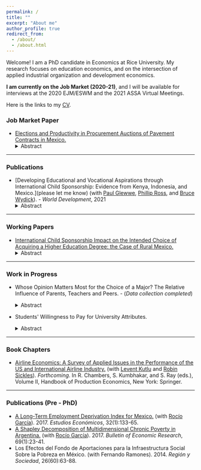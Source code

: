 ```yaml
---
permalink: /
title: ""
excerpt: "About me"
author_profile: true
redirect_from: 
  - /about/
  - /about.html
---
```


Welcome! I am a PhD candidate in Economics at Rice University. My research focuses on education economics, and on the intersection of applied industrial organization and development economics.

**I am currently on the Job Market (2020-21)**, and I will be available for interviews at the 2020 EJM/ESWM and the 2021 ASSA Virtual Meetings.

Here is the links to my [CV](http://danstad.github.io/files/CV_DP_Academic.pdf).


### Job Market Paper
* [Elections and Productivity in Procurement Auctions of Pavement Contracts in Mexico.](http://danstad.github.io/files/JMP_Daniel_Prudencio.pdf) 
  <details> <summary>Abstract</summary> When allocating contracts, governments decide between exercising hiring discretion or allowing a higher level of competition without firm selection. Ex-ante, it is not clear which allocation mechanism will lead to better outcomes. The trade-off depends in part on the government’s ability to select the best firms when restricting competition and on the probability that this practice will lead to corruption. In this paper, I study the allocation of street pavement contracts in Mexico and combine auction methods with an analysis of the firms' productivity to test whether local governments select the most cost-efficient firms when restricting competition. Furthermore, I study the firms' behavior under different auction formats. I find that firms selected to settings with less competition are more experienced and have lower costs in complex pavement projects, but have higher costs in simple ones. When comparing auction formats, firms are more aggressive under auctions by invitation than in public auctions in complex projects, but bid similarly under both auction formats in simple projects. Contrary to the current practice, the results suggest that the government would benefit from opening up simple projects to public auctions. The use of auctions by invitation for complex projects seems warranted, but mixed results on the influence of political factors raise concerns of misuse of a greater hiring discretion on the part of the government. </details>

*** 

### Publications

* [Developing Educational and Vocational Aspirations through International Child Sponsorship: Evidence from Kenya, Indonesia, and Mexico.](please let me know) (with [Paul Glewwe](https://www.apec.umn.edu/people/paul-glewwe), [Phillip Ross](https://sites.google.com/site/philliphross/), and [Bruce Wydick](https://sites.google.com/a/usfca.edu/wydick/home)). - _World Development_, 2021  
  <details> <summary>Abstract</summary> The role of aspirations in facilitating movement out of poverty is a subject of increasing research in development economics. Previous work finds positive impacts from international child sponsorship on educational attainment, employment, and adult income. This paper seeks to ascertain whether the impacts of child sponsorship on educational outcomes may occur through elevated aspirations among sponsored children. Using an age-eligibility rule applied during program rollout to identify causal effects, we study whether international child sponsorship increases educational and vocational aspirations among a sample of 2,022 children in Kenya, Indonesia, and Mexico. While effects are heterogeneous, and strongest in Kenya, we find that, averaging over the three countries, sponsorship increased indices of self-esteem (0.25), optimism (0.26), aspirations (0.29) standard deviations respectively, and expected years of completed education (0.43 years). We find that sponsorship increases actual grade completion by 0.56 among children at the time of the survey, and mediation analysis suggests that the impact of sponsorship on aspirations is likely to mediate higher levels of grade completion. Our results contribute to a growing body of evidence indicating that the positive impacts of child sponsorship stem partly through elevating aspirations. More generally, our research contributes to a larger literature suggesting that the alleviation of internal constraints among the poor is a strong complement to addressing their external constraints. </details>

*** 

### Working Papers



 * [International Child Sponsorship Impact on the Intended Choice of Acquiring a Higher Education Degree: the Case of Rural Mexico.](http://danstad.github.io/files/WP_aspirations2_DP.pdf) 
    <details> <summary>Abstract</summary> This paper studies the impact of a child sponsorship program on the aspiration to acquire a higher education degree, among a sample of rural children in the states of Oaxaca and Chiapas in the south of Mexico. To account for the program's selection of sponsored children, I estimate a binary Roy type model with unobservables generated by a one-factor structure. I further account for the children's income beliefs by directly eliciting their subjective expected returns to schooling. I find that the average treatment effect on the treated is positive and consistent with previous studies of the sponsorship program, although it is not statistically significant. Estimates of the marginal treatment effect show that the sponsorship effect is higher for children most likely to be selected to the program. From the subjective income expectations data, I document that children in rural settings, 12 to 15 years old, have realistic although heterogeneous expectations, and present a clear gender gap, even at these young ages. </details>
        
*** 

### Work in Progress 

* Whose Opinion Matters Most for the Choice of a Major? The Relative Influence of Parents, Teachers and Peers. - (_Data collection completed_)
    <details> <summary>Abstract</summary> The opinions of various individuals surrounding a student can influence her choice of major, yet we know little about their relative importance. In this paper, I combine survey data and administrative records of a large Mexican University to study whose approval, from the point of view of the student, influences more her intended choice of an area of study. Using a discrete choice model in conjunction with elicited perceived beliefs, I examine the relative influence of the student's parents, teachers, and friends. By studying how beliefs differ by gender, I further study the effect of the perceived approval of others on the enrollment gender gap in STEM majors.   </details>

* Students' Willingness to Pay for University Attributes.
    <details> <summary>Abstract</summary> 		In developing countries, information on universities is not systematized at best and in general not available. Hence, it is difficult to analyze which university characteristics drive students' university choices. In this paper, I use a hypothetical choice methodology to elicit subjective probabilities and estimate a random utility model. The estimates allow me to indirectly measure the students' willingness to pay for university characteristics, which are interpreted in terms of tuition or in terms of forgone future earnings.  </details>

***

### Book Chapters 

* [Airline Economics: A Survey of Applied Issues in the Performance of the US and International Airline Industry.](https://link.springer.com/referenceworkentry/10.1007/978-981-10-3450-3_1-1) (with [Levent Kutlu](https://faculty.utrgv.edu/levent.kutlu/index.html) and [Robin Sickles](https://rsickles.rice.edu/)). _Forthcoming_. In R. Chambers, S. Kumbhakar, and S. Ray (eds.), Volume II, Handbook of Production Economics, New York: Springer.

***

### Publications (Pre - PhD)

* [A Long-Term Employment Deprivation Index for Mexico.](https://estudioseconomicos.colmex.mx/index.php/economicos/article/view/5) (with [Rocío García](https://homepages.mty.itesm.mx/Sitios%20a%20dar%20de%20baja%20(UPD%2012%20MAR%202019)/rociogarcia/)). 2017. _Estudios Económicos_, 32(1):133-65.
* [A Shapley Decomposition of Multidimensional Chronic Poverty in Argentina.](https://onlinelibrary.wiley.com/doi/full/10.1111/boer.12082) (with [Rocío García](https://homepages.mty.itesm.mx/Sitios%20a%20dar%20de%20baja%20(UPD%2012%20MAR%202019)/rociogarcia/)). 2017. _Bulletin of Economic Research_, 69(1):23-41.
* Los Efectos del Fondo de Aportaciones para la Infraestructura Social Sobre la Pobreza en México. (with Fernando Ramones). 2014. _Región y Sociedad_, 26(60):63-88.

